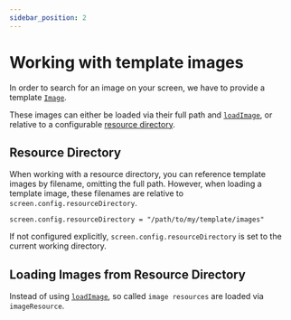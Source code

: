```yaml
---
sidebar_position: 2
---
```


# Working with template images

In order to search for an image on your screen, we have to provide a template [`Image`](../datatypes/image.md).

These images can either be loaded via their full path and [`loadImage`](../datatypes/image.md#image-loading), or relative to a configurable [resource directory](https://nut-tree.github.io/apidoc/classes/screen_class.ScreenClass.html#config).

## Resource Directory

When working with a resource directory, you can reference template images by filename, omitting the full path.
However, when loading a template image, these filenames are relative to `screen.config.resourceDirectory`.

`screen.config.resourceDirectory = "/path/to/my/template/images"`

If not configured explicitly, `screen.config.resourceDirectory` is set to the current working directory.

## Loading Images from Resource Directory

Instead of using [`loadImage`](../datatypes/image.md#image-loading), so called `image resources` are loaded via `imageResource`.
